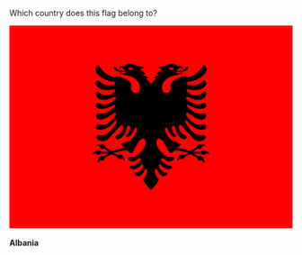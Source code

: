 Which country does this flag belong to?

![Flag of Albania](images/Flag_of_Albania.svg)
<!--question-->
**Albania**